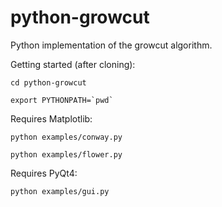 python-growcut
==============

Python implementation of the growcut algorithm.

Getting started (after cloning):

    cd python-growcut
    
    export PYTHONPATH=`pwd`

Requires Matplotlib:

    python examples/conway.py
    
    python examples/flower.py

Requires PyQt4:

    python examples/gui.py

